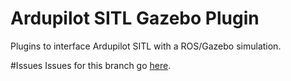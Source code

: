 Ardupilot SITL Gazebo Plugin
============================

Plugins to interface Ardupilot SITL with a ROS/Gazebo simulation.

#Issues
Issues for this branch go [here](https://github.com/IkerZamora/rover_sitl_gazebo_plugin/issues).

